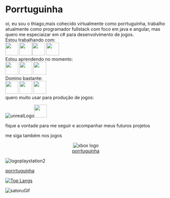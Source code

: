
<h1 allign= center;>Porrtuguinha</h1>
oi, eu sou o thiago,mais cohecido virtualmente como porrtuguinha, trabalho atualmente como programador fullstack com foco em java e angular, mas quero me especiaizar em c# para desenvolvimento de jogos.
<br>
Estou trabalhando com:
<div>
<img src="https://cdn.jsdelivr.net/gh/devicons/devicon/icons/angularjs/angularjs-original.svg" width="40" height="40" /> <img src="https://cdn.jsdelivr.net/gh/devicons/devicon/icons/postgresql/postgresql-original.svg" width="40" height="40" /><img src="https://cdn.jsdelivr.net/gh/devicons/devicon/icons/java/java-original.svg" width="40" height="40" /> <img src="https://cdn.jsdelivr.net/gh/devicons/devicon/icons/spring/spring-original.svg" width="40" height="40" />
</div>
Estou aprendendo no momento:
<div>
  <img src="https://cdn.jsdelivr.net/gh/devicons/devicon/icons/react/react-original.svg" width="40" height="40" /> <img src="https://cdn.jsdelivr.net/gh/devicons/devicon/icons/csharp/csharp-original.svg" width="40" height="40" /> <img src="https://cdn.jsdelivr.net/gh/devicons/devicon/icons/android/android-original.svg" width="40" height="40"  />
</div>
Domino bastante:
<div>
  <img src="https://cdn.jsdelivr.net/gh/devicons/devicon/icons/javascript/javascript-original.svg" width="40" height="40" />
  <img src="https://cdn.jsdelivr.net/gh/devicons/devicon/icons/html5/html5-original-wordmark.svg"  width="40" height="40" />
  <img src="https://cdn.jsdelivr.net/gh/devicons/devicon/icons/css3/css3-original-wordmark.svg"  width="40" height="40" />
</div>
quero muito usar para produção de jogos:
<div>


![unrealLogo](https://github.com/porrtuguinha/porrtuguinha/assets/132089158/280aa9e1-0124-4632-a86f-314b59534066)<img src="https://cdn.jsdelivr.net/gh/devicons/devicon/icons/csharp/csharp-original.svg" width="40" height="40" />
</div>
fique a vontade para me seguir e acompanhar meus futuros projetos
<p>me siga também nos jogos</p>
<div style= "text-align: center">
  
  
  ![xbox logo](https://github.com/porrtuguinha/porrtuguinha/assets/132089158/97b9c0ca-f6d3-4eda-a73e-4c9dfc2023e8)       
  <a href = "https://www.trueachievements.com/gamer/porrtuguinha">porrtuguinha</a>
  


</div>
<div>



  ![logoplaystation2](https://github.com/porrtuguinha/porrtuguinha/assets/132089158/d7c86eae-69d8-479e-be7e-a9009971a877)
  
  <a href = "https://psnprofiles.com/porrrtuguinha">porrrtuguinha</p>



  
</div>
<div>


[![Top Langs](https://github-readme-stats.vercel.app/api/top-langs/?username=porrtuguinha)](https://github.com/anuraghazra/github-readme-stats)
  
</div>






![satoruGif](https://github.com/porrtuguinha/porrtuguinha/assets/132089158/66eb1bfb-926f-4ce3-8338-0cd856871ab7)





